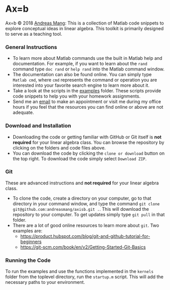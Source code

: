 # Ax=b

Ax=b &copy; 2018 [Andreas Mang](http://www.math.uh.edu/~andreas): This is a collection of Matlab code snippets to explore conceptual ideas in linear algebra. This toolkit is primarily designed to serve as a teaching tool.

### General Instructions
* To learn more about Matlab commands use the built in Matlab help and documentation. For example, if you want to learn about the `rand` command type `doc rand` or `help rand` into the Matlab command window.
* The documentation can also be found online. You can simply type `Matlab cmd`, where `cmd` represents the command or operation you are interested into your favorite search engine to learn more about it.
* Take a look at the scripts in the [examples](https://github.com/andreasmang/axisb/tree/master/examples) folder. These scripts provide code snippets to help you with your homework assignments.
* Send me an [email](andreas@math.uh.edu) to make an appointment or visit me during my office hours if you feel that the resources you can find online or above are not adequate.


### Download and Installation
* Downloading the code or getting familiar with GitHub or Git itself is __not required__ for your linear algebra class. You can browse the repository by clicking on the folders and code files above. 
* You can download the code by clicking the `clone or download` button on the top right. To download the code simply select `Download ZIP`.


### Git
These are advanced instructions and __not required__ for your linear algebra class.

* To clone the code, create a directory on your computer, go to that directory in your command window, and type the command `git clone git@github.com:andreasmang/axisb.git .`. This will download the repository to your computer. To get updates simply type `git pull` in that folder.
* There are a lot of good online resources to learn more about `git`. Two examples are:
  * https://product.hubspot.com/blog/git-and-github-tutorial-for-beginners
  * https://git-scm.com/book/en/v2/Getting-Started-Git-Basics

### Running the Code
To run the examples and use the functions implemented in the `kernels` folder from the toplevel directory, run the `startup.m` script. This will add the necessary paths to your environment. 
